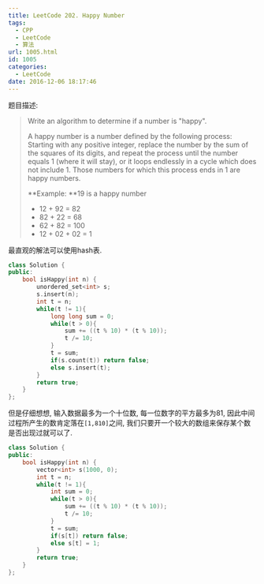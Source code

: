 ```yaml
---
title: LeetCode 202. Happy Number
tags:
  - CPP
  - LeetCode
  - 算法
url: 1005.html
id: 1005
categories:
  - LeetCode
date: 2016-12-06 18:17:46
---
```

 题目描述:

> Write an algorithm to determine if a number is "happy".
>
> A happy number is a number defined by the following process: Starting with any positive integer, replace the number by the sum of the squares of its digits, and repeat the process until the number equals 1 (where it will stay), or it loops endlessly in a cycle which does not include 1. Those numbers for which this process ends in 1 are happy numbers.
>
> **Example: **19 is a happy number
>
> - 12 + 92 = 82
> - 82 + 22 = 68
> - 62 + 82 = 100
> - 12 + 02 + 02 = 1

最直观的解法可以使用hash表.

```cpp
class Solution {
public:
    bool isHappy(int n) {
        unordered_set<int> s;
        s.insert(n);
        int t = n;
        while(t != 1){
            long long sum = 0;
            while(t > 0){
                sum += ((t % 10) * (t % 10));
                t /= 10;
            }
            t = sum;
            if(s.count(t)) return false;
            else s.insert(t);
        }
        return true;
    }
};
```

但是仔细想想, 输入数据最多为一个十位数, 每一位数字的平方最多为81, 因此中间过程所产生的数肯定落在`[1,810]`之间, 我们只要开一个较大的数组来保存某个数是否出现过就可以了.

```cpp
class Solution {
public:
    bool isHappy(int n) {
        vector<int> s(1000, 0);
        int t = n;
        while(t != 1){
            int sum = 0;
            while(t > 0){
                sum += ((t % 10) * (t % 10));
                t /= 10;
            }
            t = sum;
            if(s[t]) return false;
            else s[t] = 1;
        }
        return true;
    }
};
```

